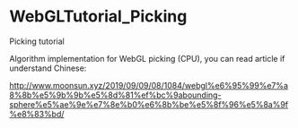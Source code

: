 # WebGLTutorial_Picking
Picking tutorial

Algorithm implementation for WebGL picking (CPU), you can read article if understand Chinese:

http://www.moonsun.xyz/2019/09/09/08/1084/webgl%e6%95%99%e7%a8%8b%e5%9b%9b%e5%8d%81%ef%bc%9abounding-sphere%e5%ae%9e%e7%8e%b0%e6%8b%be%e5%8f%96%e5%8a%9f%e8%83%bd/
